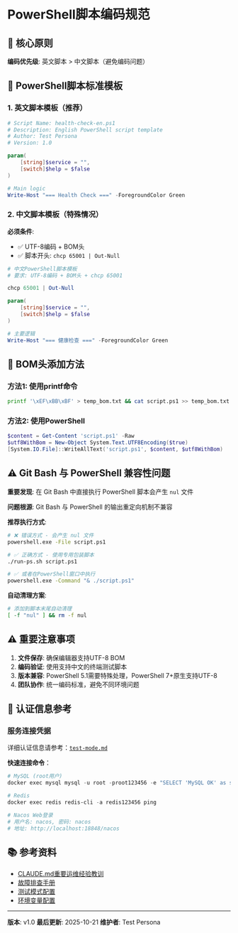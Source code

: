 # PowerShell脚本编码规范

## 🎯 核心原则

**编码优先级**: 英文脚本 > 中文脚本（避免编码问题）

## 📝 PowerShell脚本标准模板

### 1. 英文脚本模板（推荐）
```powershell
# Script Name: health-check-en.ps1
# Description: English PowerShell script template
# Author: Test Persona
# Version: 1.0

param(
    [string]$service = "",
    [switch]$help = $false
)

# Main logic
Write-Host "=== Health Check ===" -ForegroundColor Green
```

### 2. 中文脚本模板（特殊情况）
**必须条件**:
- ✅ UTF-8编码 + BOM头
- ✅ 脚本开头: `chcp 65001 | Out-Null`

```powershell
# 中文PowerShell脚本模板
# 要求: UTF-8编码 + BOM头 + chcp 65001

chcp 65001 | Out-Null

param(
    [string]$service = "",
    [switch]$help = $false
)

# 主要逻辑
Write-Host "=== 健康检查 ===" -ForegroundColor Green
```

## 🔧 BOM头添加方法

### 方法1: 使用printf命令
```bash
printf '\xEF\xBB\xBF' > temp_bom.txt && cat script.ps1 >> temp_bom.txt && mv temp_bom.txt script.ps1
```

### 方法2: 使用PowerShell
```powershell
$content = Get-Content 'script.ps1' -Raw
$utf8WithBom = New-Object System.Text.UTF8Encoding($true)
[System.IO.File]::WriteAllText('script.ps1', $content, $utf8WithBom)
```

## ⚠️ Git Bash 与 PowerShell 兼容性问题

**重要发现**: 在 Git Bash 中直接执行 PowerShell 脚本会产生 `nul` 文件

**问题根源**: Git Bash 与 PowerShell 的输出重定向机制不兼容

**推荐执行方式**:
```bash
# ❌ 错误方式 - 会产生 nul 文件
powershell.exe -File script.ps1

# ✅ 正确方式 - 使用专用包装脚本
./run-ps.sh script.ps1

# ✅ 或者在PowerShell窗口中执行
powershell.exe -Command "& ./script.ps1"
```

**自动清理方案**:
```bash
# 添加到脚本末尾自动清理
[ -f "nul" ] && rm -f nul
```

## ⚠️ 重要注意事项

1. **文件保存**: 确保编辑器支持UTF-8 BOM
2. **编码验证**: 使用支持中文的终端测试脚本
3. **版本兼容**: PowerShell 5.1需要特殊处理，PowerShell 7+原生支持UTF-8
4. **团队协作**: 统一编码标准，避免不同环境问题

## 🔗 认证信息参考

### 服务连接凭据
详细认证信息请参考：[`test-mode.md`](../test-mode.md#服务认证信息)

**快速连接命令**：
```powershell
# MySQL (root用户)
docker exec mysql mysql -u root -proot123456 -e "SELECT 'MySQL OK' as status;"

# Redis
docker exec redis redis-cli -a redis123456 ping

# Nacos Web登录
# 用户名: nacos, 密码: nacos
# 地址: http://localhost:18848/nacos
```

## 📚 参考资料

- [CLAUDE.md重要运维经验教训](../../CLAUDE.md)
- [故障排查手册](../../deploy/docs/TROUBLESHOOTING.md)
- [测试模式配置](../test-mode.md)
- [环境变量配置](../../deploy/docker-compose/.env)

---

**版本**: v1.0
**最后更新**: 2025-10-21
**维护者**: Test Persona